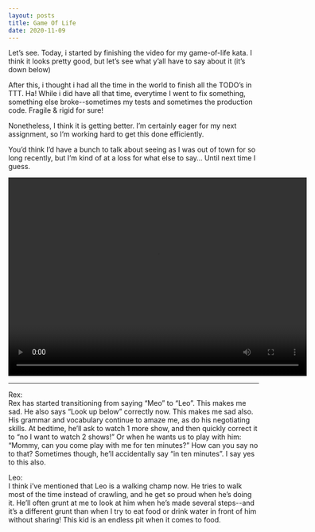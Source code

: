 ```yaml
---
layout: posts
title: Game Of Life
date: 2020-11-09
---
```


Let’s see.  Today, i started by finishing the video for my game-of-life kata. I think it looks pretty good, but let’s see what y’all have to say about it (it’s down below)

After this, i thought i had all the time in the world to finish all the TODO’s in TTT.  Ha!  While i did have all that time, everytime I went to fix something, something else broke--sometimes my tests and sometimes the production code.  Fragile & rigid for sure!

Nonetheless, I think it is getting better.  I’m certainly eager for my next assignment, so I’m working hard to get this done efficiently.

You’d think I’d have a bunch to talk about seeing as I was out of town for so long recently, but I’m kind of at a loss for what else to say…  Until next time I guess.

<video src="https://maniginam.github.io/blog/pics&vids/Game-Of-Life-Kata.mp4" width="600" height="400" controls></video>


***
Rex:  
Rex has started transitioning from saying “Meo” to “Leo”.  This makes me sad.  He also says “Look up below” correctly now.  This makes me sad also.  His grammar and vocabulary continue to amaze me, as do his negotiating skills.  At bedtime, he’ll ask to watch 1 more show, and then quickly correct it to “no I want to watch 2 shows!”  Or when he wants us to play with him: “Mommy, can you come play with me for ten minutes?”  How can you say no to that?  Sometimes though, he’ll accidentally say “in ten minutes”.  I say yes to this also.  

Leo:  
I think i’ve mentioned that Leo is a walking champ now.  He tries to walk most of the time instead of crawling, and he get so proud when he’s doing it.  He’ll often grunt at me to look at him when he’s made several steps--and it’s a different grunt than when I try to eat food or drink water in front of him without sharing!  This kid is an endless pit when it comes to food.  
